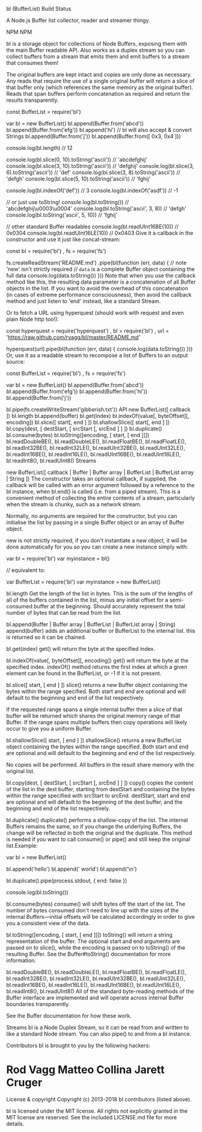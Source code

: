 bl (BufferList)
Build Status

A Node.js Buffer list collector, reader and streamer thingy.

NPM NPM

bl is a storage object for collections of Node Buffers, exposing them with the main Buffer readable API. Also works as a duplex stream so you can collect buffers from a stream that emits them and emit buffers to a stream that consumes them!

The original buffers are kept intact and copies are only done as necessary. Any reads that require the use of a single original buffer will return a slice of that buffer only (which references the same memory as the original buffer). Reads that span buffers perform concatenation as required and return the results transparently.

const BufferList = require('bl')

var bl = new BufferList()
bl.append(Buffer.from('abcd'))
bl.append(Buffer.from('efg'))
bl.append('hi')                     // bl will also accept & convert Strings
bl.append(Buffer.from('j'))
bl.append(Buffer.from([ 0x3, 0x4 ]))

console.log(bl.length) // 12

console.log(bl.slice(0, 10).toString('ascii')) // 'abcdefghij'
console.log(bl.slice(3, 10).toString('ascii')) // 'defghij'
console.log(bl.slice(3, 6).toString('ascii'))  // 'def'
console.log(bl.slice(3, 8).toString('ascii'))  // 'defgh'
console.log(bl.slice(5, 10).toString('ascii')) // 'fghij'

console.log(bl.indexOf('def')) // 3
console.log(bl.indexOf('asdf')) // -1

// or just use toString!
console.log(bl.toString())               // 'abcdefghij\u0003\u0004'
console.log(bl.toString('ascii', 3, 8))  // 'defgh'
console.log(bl.toString('ascii', 5, 10)) // 'fghij'

// other standard Buffer readables
console.log(bl.readUInt16BE(10)) // 0x0304
console.log(bl.readUInt16LE(10)) // 0x0403
Give it a callback in the constructor and use it just like concat-stream:

const bl = require('bl')
    , fs = require('fs')

fs.createReadStream('README.md')
  .pipe(bl(function (err, data) { // note 'new' isn't strictly required
    // `data` is a complete Buffer object containing the full data
    console.log(data.toString())
  }))
Note that when you use the callback method like this, the resulting data parameter is a concatenation of all Buffer objects in the list. If you want to avoid the overhead of this concatenation (in cases of extreme performance consciousness), then avoid the callback method and just listen to 'end' instead, like a standard Stream.

Or to fetch a URL using hyperquest (should work with request and even plain Node http too!):

const hyperquest = require('hyperquest')
    , bl         = require('bl')
    , url        = 'https://raw.github.com/rvagg/bl/master/README.md'

hyperquest(url).pipe(bl(function (err, data) {
  console.log(data.toString())
}))
Or, use it as a readable stream to recompose a list of Buffers to an output source:

const BufferList = require('bl')
    , fs         = require('fs')

var bl = new BufferList()
bl.append(Buffer.from('abcd'))
bl.append(Buffer.from('efg'))
bl.append(Buffer.from('hi'))
bl.append(Buffer.from('j'))

bl.pipe(fs.createWriteStream('gibberish.txt'))
API
new BufferList([ callback ])
bl.length
bl.append(buffer)
bl.get(index)
bl.indexOf(value[, byteOffset][, encoding])
bl.slice([ start[, end ] ])
bl.shallowSlice([ start[, end ] ])
bl.copy(dest, [ destStart, [ srcStart [, srcEnd ] ] ])
bl.duplicate()
bl.consume(bytes)
bl.toString([encoding, [ start, [ end ]]])
bl.readDoubleBE(), bl.readDoubleLE(), bl.readFloatBE(), bl.readFloatLE(), bl.readInt32BE(), bl.readInt32LE(), bl.readUInt32BE(), bl.readUInt32LE(), bl.readInt16BE(), bl.readInt16LE(), bl.readUInt16BE(), bl.readUInt16LE(), bl.readInt8(), bl.readUInt8()
Streams

new BufferList([ callback | Buffer | Buffer array | BufferList | BufferList array | String ])
The constructor takes an optional callback, if supplied, the callback will be called with an error argument followed by a reference to the bl instance, when bl.end() is called (i.e. from a piped stream). This is a convenient method of collecting the entire contents of a stream, particularly when the stream is chunky, such as a network stream.

Normally, no arguments are required for the constructor, but you can initialise the list by passing in a single Buffer object or an array of Buffer object.

new is not strictly required, if you don't instantiate a new object, it will be done automatically for you so you can create a new instance simply with:

var bl = require('bl')
var myinstance = bl()

// equivalent to:

var BufferList = require('bl')
var myinstance = new BufferList()

bl.length
Get the length of the list in bytes. This is the sum of the lengths of all of the buffers contained in the list, minus any initial offset for a semi-consumed buffer at the beginning. Should accurately represent the total number of bytes that can be read from the list.


bl.append(Buffer | Buffer array | BufferList | BufferList array | String)
append(buffer) adds an additional buffer or BufferList to the internal list. this is returned so it can be chained.


bl.get(index)
get() will return the byte at the specified index.


bl.indexOf(value[, byteOffset][, encoding])
get() will return the byte at the specified index. indexOf() method returns the first index at which a given element can be found in the BufferList, or -1 if it is not present.


bl.slice([ start, [ end ] ])
slice() returns a new Buffer object containing the bytes within the range specified. Both start and end are optional and will default to the beginning and end of the list respectively.

If the requested range spans a single internal buffer then a slice of that buffer will be returned which shares the original memory range of that Buffer. If the range spans multiple buffers then copy operations will likely occur to give you a uniform Buffer.


bl.shallowSlice([ start, [ end ] ])
shallowSlice() returns a new BufferList object containing the bytes within the range specified. Both start and end are optional and will default to the beginning and end of the list respectively.

No copies will be performed. All buffers in the result share memory with the original list.


bl.copy(dest, [ destStart, [ srcStart [, srcEnd ] ] ])
copy() copies the content of the list in the dest buffer, starting from destStart and containing the bytes within the range specified with srcStart to srcEnd. destStart, start and end are optional and will default to the beginning of the dest buffer, and the beginning and end of the list respectively.


bl.duplicate()
duplicate() performs a shallow-copy of the list. The internal Buffers remains the same, so if you change the underlying Buffers, the change will be reflected in both the original and the duplicate. This method is needed if you want to call consume() or pipe() and still keep the original list.Example:

var bl = new BufferList()

bl.append('hello')
bl.append(' world')
bl.append('\n')

bl.duplicate().pipe(process.stdout, { end: false })

console.log(bl.toString())

bl.consume(bytes)
consume() will shift bytes off the start of the list. The number of bytes consumed don't need to line up with the sizes of the internal Buffers—initial offsets will be calculated accordingly in order to give you a consistent view of the data.


bl.toString([encoding, [ start, [ end ]]])
toString() will return a string representation of the buffer. The optional start and end arguments are passed on to slice(), while the encoding is passed on to toString() of the resulting Buffer. See the Buffer#toString() documentation for more information.


bl.readDoubleBE(), bl.readDoubleLE(), bl.readFloatBE(), bl.readFloatLE(), bl.readInt32BE(), bl.readInt32LE(), bl.readUInt32BE(), bl.readUInt32LE(), bl.readInt16BE(), bl.readInt16LE(), bl.readUInt16BE(), bl.readUInt16LE(), bl.readInt8(), bl.readUInt8()
All of the standard byte-reading methods of the Buffer interface are implemented and will operate across internal Buffer boundaries transparently.

See the Buffer documentation for how these work.


Streams
bl is a Node Duplex Stream, so it can be read from and written to like a standard Node stream. You can also pipe() to and from a bl instance.

Contributors
bl is brought to you by the following hackers:

Rod Vagg
Matteo Collina
Jarett Cruger
=======


License & copyright
Copyright (c) 2013-2018 bl contributors (listed above).

bl is licensed under the MIT license. All rights not explicitly granted in the MIT license are reserved. See the included LICENSE.md file for more details.